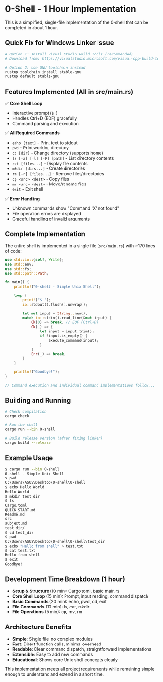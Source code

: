 # 0-Shell - 1 Hour Implementation

This is a simplified, single-file implementation of the 0-shell that can be completed in about 1 hour.

## Quick Fix for Windows Linker Issue

```bash
# Option 1: Install Visual Studio Build Tools (recommended)
# Download from: https://visualstudio.microsoft.com/visual-cpp-build-tools/

# Option 2: Use GNU toolchain instead
rustup toolchain install stable-gnu
rustup default stable-gnu
```

## Features Implemented (All in src/main.rs)

✅ **Core Shell Loop**

- Interactive prompt (`$ `)
- Handles Ctrl+D (EOF) gracefully
- Command parsing and execution

✅ **All Required Commands**

- `echo [text]` - Print text to stdout
- `pwd` - Print working directory
- `cd [dir]` - Change directory (supports home)
- `ls [-a] [-l] [-F] [path]` - List directory contents
- `cat [files...]` - Display file contents
- `mkdir [dirs...]` - Create directories
- `rm [-r] [files...]` - Remove files/directories
- `cp <src> <dest>` - Copy files
- `mv <src> <dest>` - Move/rename files
- `exit` - Exit shell

✅ **Error Handling**

- Unknown commands show "Command 'X' not found"
- File operation errors are displayed
- Graceful handling of invalid arguments

## Complete Implementation

The entire shell is implemented in a single file (`src/main.rs`) with ~170 lines of code:

```rust
use std::io::{self, Write};
use std::env;
use std::fs;
use std::path::Path;

fn main() {
    println!("0-shell - Simple Unix Shell");

    loop {
        print!("$ ");
        io::stdout().flush().unwrap();

        let mut input = String::new();
        match io::stdin().read_line(&mut input) {
            Ok(0) => break, // EOF (Ctrl+D)
            Ok(_) => {
                let input = input.trim();
                if !input.is_empty() {
                    execute_command(input);
                }
            }
            Err(_) => break,
        }
    }

    println!("Goodbye!");
}

// Command execution and individual command implementations follow...
```

## Building and Running

```bash
# Check compilation
cargo check

# Run the shell
cargo run --bin 0-shell

# Build release version (after fixing linker)
cargo build --release
```

## Example Usage

```bash
$ cargo run --bin 0-shell
0-shell - Simple Unix Shell
$ pwd
C:\Users\ASUS\Desktop\0-shell\0-shell
$ echo Hello World
Hello World
$ mkdir test_dir
$ ls
Cargo.toml
QUICK_START.md
Readme.md
src
subject.md
test_dir/
$ cd test_dir
$ pwd
C:\Users\ASUS\Desktop\0-shell\0-shell\test_dir
$ echo "Hello from shell" > test.txt
$ cat test.txt
Hello from shell
$ exit
Goodbye!
```

## Development Time Breakdown (1 hour)

- **Setup & Structure** (10 min): Cargo.toml, basic main.rs
- **Core Shell Loop** (15 min): Prompt, input reading, command dispatch
- **Basic Commands** (20 min): echo, pwd, cd, exit
- **File Commands** (10 min): ls, cat, mkdir
- **File Operations** (5 min): cp, mv, rm

## Architecture Benefits

- **Simple**: Single file, no complex modules
- **Fast**: Direct function calls, minimal overhead
- **Readable**: Clear command dispatch, straightforward implementations
- **Extensible**: Easy to add new commands
- **Educational**: Shows core Unix shell concepts clearly

This implementation meets all project requirements while remaining simple enough to understand and extend in a short time.
